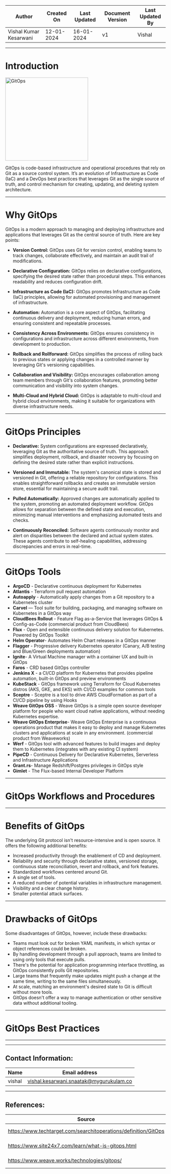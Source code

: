 | Author | Created On | Last Updated | Document Version | Last Updated By |
| ------ | ---------- | ------------ | ---------------- | --------------- |
| Vishal Kumar Kesarwani | 12-01-2024 | 16-01-2024   | v1 | Vishal |
***
# Introduction
<img width="260" length="100" alt="GitOps" src="https://github.com/avengers-p7/Documentation/assets/156056413/6d918855-2887-4fe4-b731-a66c683f3388">

GitOps is code-based infrastructure and operational procedures that rely on Git as a source control system. It’s an evolution of Infrastructure as Code (IaC) and a DevOps best practices that leverages Git as the single source of truth, and control mechanism for creating, updating, and deleting system architecture.

***
# Why GitOps

GitOps is a modern approach to managing and deploying infrastructure and applications that leverages Git as the central source of truth. Here are key points:

* **Version Control:** GitOps uses Git for version control, enabling teams to track changes, collaborate effectively, and maintain an audit trail of modifications.

* **Declarative Configuration:** GitOps relies on declarative configurations, specifying the desired state rather than procedural steps. This enhances readability and reduces configuration drift.

* **Infrastructure as Code (IaC):** GitOps promotes Infrastructure as Code (IaC) principles, allowing for automated provisioning and management of infrastructure.

* **Automation:** Automation is a core aspect of GitOps, facilitating continuous delivery and deployment, reducing human errors, and ensuring consistent and repeatable processes.

* **Consistency Across Environments:** GitOps ensures consistency in configurations and infrastructure across different environments, from development to production.

* **Rollback and Rollforward:** GitOps simplifies the process of rolling back to previous states or applying changes in a controlled manner by leveraging Git's versioning capabilities.

* **Collaboration and Visibility:** GitOps encourages collaboration among team members through Git's collaboration features, promoting better communication and visibility into system changes.

* **Multi-Cloud and Hybrid Cloud:** GitOps is adaptable to multi-cloud and hybrid cloud environments, making it suitable for organizations with diverse infrastructure needs.
***
# GitOps Principles 
* **Declarative:** System configurations are expressed declaratively, leveraging Git as the authoritative source of truth. This approach simplifies deployment, rollback, and disaster recovery by focusing on defining the desired state rather than explicit instructions.

* **Versioned and Immutable:** The system's canonical state is stored and versioned in Git, offering a reliable repository for configurations. This enables straightforward rollbacks and creates an immutable version store, essential for maintaining a secure audit trail.

* **Pulled Automatically:** Approved changes are automatically applied to the system, promoting an automated deployment workflow. GitOps allows for separation between the defined state and execution, minimizing manual interventions and emphasizing automated tests and checks.

* **Continuously Reconciled:** Software agents continuously monitor and alert on disparities between the declared and actual system states. These agents contribute to self-healing capabilities, addressing discrepancies and errors in real-time.
***
# GitOps Tools 
* **ArgoCD** - Declarative continuous deployment for Kubernetes
* **Atlantis** - Terraform pull request automation
* **Autoapply** - Automatically apply changes from a Git repository to a Kubernetes cluster
* **Carvel** — Tool suite for building, packaging, and managing software on Kubernetes in a GitOps way
* **CloudBees Rollout** - Feature Flag as-a-Service that leverages GitOps & Config-as-Code (commercial product from CloudBees)
* **Flux** - Open and extensible continuous delivery solution for Kubernetes. Powered by GitOps Toolkit
* **Helm Operator**- Automates Helm Chart releases in a GitOps manner
* **Flagger** - Progressive delivery Kubernetes operator (Canary, A/B testing and Blue/Green deployments automation)
* **Ignite**- A Virtual Machine manager with a container UX and built-in GitOps
* **Faros** - CRD based GitOps controller
* **Jenkins X** - a CI/CD platform for Kubernetes that provides pipeline automation, built-in GitOps and preview environments
* **KubeStack** - GitOps framework using Terraform for Cloud Kubernetes distros (AKS, GKE, and EKS) with CI/CD examples for common tools
* **Sceptre** - Sceptre is a tool to drive AWS CloudFormation as part of a CI/CD pipeline by using Hooks
* **Weave GitOps OSS** - Weave GitOps is a simple open source developer platform for people who want cloud native applications, without needing Kubernetes expertise.
* **Weave GitOps Enterprise**- Weave GitOps Enterprise is a continuous operations product that makes it easy to deploy and manage Kubernetes clusters and applications at scale in any environment. (commercial product from Weaveworks)
* **Werf** - GitOps tool with advanced features to build images and deploy them to Kubernetes (integrates with any existing CI system)
* **PipeCD** - Continuous Delivery for Declarative Kubernetes, Serverless and Infrastructure Applications
* **Grant.rs**- Manage Redshift/Postgres privileges in GitOps style
* **Gimlet** - The Flux-based Internal Developer Platform
***
# GitOps Workflows and Procedures
*** 
# Benefits of GitOps
The underlying Git protocol isn't resource-intensive and is open source. It offers the following additional benefits:

* Increased productivity through the enablement of CD and deployment.
* Reliability and security through declarative states, versioned storage, continuous state reconciliation, revert and rollback, and fork features.
* Standardized workflows centered around Git.
* A single set of tools.
* A reduced number of potential variables in infrastructure management.
* Visibility and a clear change history.
* Smaller potential attack surfaces.
*** 
# Drawbacks of GitOps
Some disadvantages of GitOps, however, include these drawbacks:

* Teams must look out for broken YAML manifests, in which syntax or object references could be broken.
* By handling development through a pull approach, teams are limited to using only tools that execute pulls.
* There's the potential for application programming interface throttling, as GitOps consistently polls Git repositories.
* Large teams that frequently make updates might push a change at the same time, writing to the same files simultaneously.
* At scale, matching an environment's desired state to Git is difficult without more tools.
* GitOps doesn't offer a way to manage authentication or other sensitive data without additional tooling.

*** 
# GitOps Best Practices

***
***
## Contact Information:
| Name | Email address |
| ---- | ------------- |
| vishal | vishal.kesarwani.snaatak@mygurukulam.co |

***
## References:
| Source | Description |
| ------ | ----------- |
| https://www.techtarget.com/searchitoperations/definition/GitOps  | Gitops Features |
| https://www.site24x7.com/learn/what-is-gitops.html | Gitops Features |
| https://www.weave.works/technologies/gitops/  | Gitops Principles |

